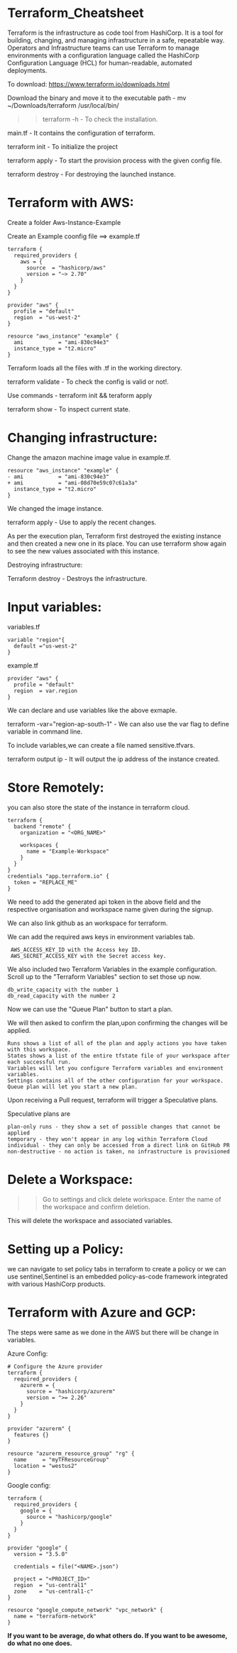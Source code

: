 # Terraform_Cheatsheet
Terraform is the infrastructure as code tool from HashiCorp. It is a tool for building, changing, and managing infrastructure in a safe, repeatable way. Operators and Infrastructure teams can use Terraform to manage environments with a configuration language called the HashiCorp Configuration Language (HCL) for human-readable, automated deployments.

To download:
https://www.terraform.io/downloads.html

Download the binary and move it to the executable path - mv ~/Downloads/terraform /usr/local/bin/

>> terraform -h - To check the installation.

main.tf - It contains the configuration of terraform.

terraform init - To initialize the project

terraform apply - To start the provision process with the given config file.

terraform destroy - For destroying the launched instance.

# Terraform with AWS:

Create a folder Aws-Instance-Example

Create an Example coonfig file ==> example.tf

```
terraform {
  required_providers {
    aws = {
      source  = "hashicorp/aws"
      version = "~> 2.70"
    }
  }
}

provider "aws" {
  profile = "default"
  region  = "us-west-2"
}

resource "aws_instance" "example" {
  ami           = "ami-830c94e3"
  instance_type = "t2.micro"
}
```

Terraform loads all the files with .tf in the working directory.

terraform validate - To check the config is valid or not!.

Use commands - terraform init && teraform apply

terraform show - To inspect current state.

# Changing infrastructure:

Change the amazon machine image value in example.tf.

```
resource "aws_instance" "example" {
- ami           = "ami-830c94e3"
+ ami           = "ami-08d70e59c07c61a3a"
  instance_type = "t2.micro"
}
```
We changed the image instance.

terraform apply - Use to apply the recent changes.

As per the execution plan, Terraform first destroyed the existing instance and then created a new one in its place. You can use terraform show again to see the new values associated with this instance.

Destroying infrastructure:

Terraform destroy - Destroys the infrastructure.

# Input variables:

variables.tf
```
variable "region"{
  default ="us-west-2"
}
```
example.tf
```
provider "aws" {
  profile = "default"
  region  = var.region
}
```

We can declare and use variables like the above exmaple.

terraform -var="region-ap-south-1" - We can also use the var flag to define variable in command line.

To include variables,we can create a file named sensitive.tfvars.

terraform output ip - It will output the ip address of the instance created.

# Store Remotely:

you can also store the state of the instance in terraform cloud.

```
terraform {
  backend "remote" {
    organization = "<ORG_NAME>"

    workspaces {
      name = "Example-Workspace"
    }
  }
}
credentials "app.terraform.io" {
  token = "REPLACE_ME"
}
```
We need to add the generated api token in the above field and the respective organisation and workspace name given during the signup.

We can also link github as an workspace for terraform.

We can add the required aws keys in environment variables tab.

     AWS_ACCESS_KEY_ID with the Access key ID.
     AWS_SECRET_ACCESS_KEY with the Secret access key.


We also included two Terraform Variables in the example configuration. Scroll up to the "Terraform Variables" section to set those up now.

    db_write_capacity with the number 1
    db_read_capacity with the number 2

Now we can use the "Queue Plan" button to start a plan.

We will then asked to confirm the plan,upon confirming the changes will be applied.

    Runs shows a list of all of the plan and apply actions you have taken with this workspace.
    States shows a list of the entire tfstate file of your workspace after each successful run.
    Variables will let you configure Terraform variables and environment variables.
    Settings contains all of the other configuration for your workspace.
    Queue plan will let you start a new plan.

Upon receiving a Pull request, terraform will trigger a Speculative plans.

Speculative plans are

    plan-only runs - they show a set of possible changes that cannot be applied
    temporary - they won't appear in any log within Terraform Cloud
    individual - they can only be accessed from a direct link on GitHub PR
    non-destructive - no action is taken, no infrastructure is provisioned
    
# Delete a Workspace:

>> Go to settings and click delete workspace.
>> Enter the name of the workspace and confirm deletion.

This will delete the workspace and associated variables.

# Setting up a Policy:

we can navigate to set policy tabs in terraform to create a policy or we can use sentinel,Sentinel is an embedded policy-as-code framework integrated with various HashiCorp products. 

# Terraform with Azure and GCP:

The steps were same as we done in the AWS but there will be change in variables.

Azure Config:
```
# Configure the Azure provider
terraform {
  required_providers {
    azurerm = {
      source = "hashicorp/azurerm"
      version = ">= 2.26"
    }
  }
}

provider "azurerm" {
  features {}
}

resource "azurerm_resource_group" "rg" {
  name     = "myTFResourceGroup"
  location = "westus2"
}
```

Google config:

```
terraform {
  required_providers {
    google = {
      source = "hashicorp/google"
    }
  }
}

provider "google" {
  version = "3.5.0"

  credentials = file("<NAME>.json")

  project = "<PROJECT_ID>"
  region  = "us-central1"
  zone    = "us-central1-c"
}

resource "google_compute_network" "vpc_network" {
  name = "terraform-network"
}
```

**If you want to be average, do what others do. If you want to be awesome, do what no one does.**
